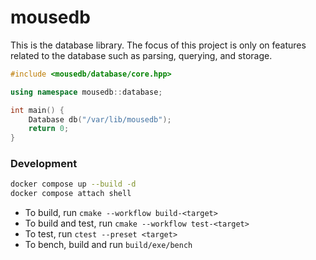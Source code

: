 # mousedb

This is the database library. The focus of this project is only on features related to the database such as parsing, querying, and storage.

```cpp
#include <mousedb/database/core.hpp>

using namespace mousedb::database;

int main() {
    Database db("/var/lib/mousedb");
    return 0;
}
```

### Development

```bash
docker compose up --build -d
docker compose attach shell
```

- To build, run `cmake --workflow build-<target>`
- To build and test, run `cmake --workflow test-<target>`
- To test, run `ctest --preset <target>`
- To bench, build and run `build/exe/bench`

